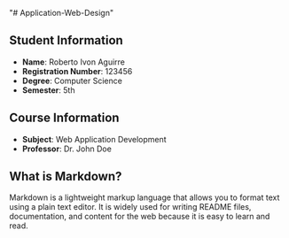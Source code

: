"# Application-Web-Design" 

## Student Information
- **Name**: Roberto Ivon Aguirre
- **Registration Number**: 123456
- **Degree**: Computer Science
- **Semester**: 5th

## Course Information
- **Subject**: Web Application Development
- **Professor**: Dr. John Doe

## What is Markdown?
Markdown is a lightweight markup language that allows you to format text using a plain text editor. It is widely used for writing README files, documentation, and content for the web because it is easy to learn and read.